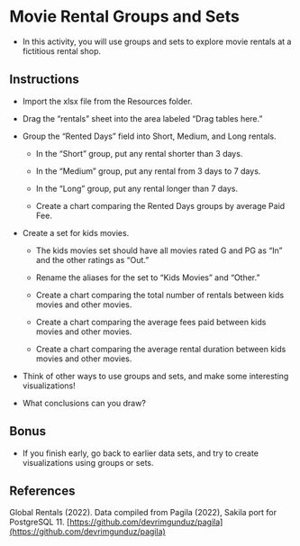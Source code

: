 # Movie Rental Groups and Sets

* In this activity, you will use groups and sets to explore movie rentals at a fictitious rental shop.

## Instructions

* Import the xlsx file from the Resources folder.

* Drag the “rentals” sheet into the area labeled “Drag tables here.”

* Group the “Rented Days” field into Short, Medium, and Long rentals.

  * In the “Short” group, put any rental shorter than 3 days.

  * In the “Medium” group, put any rental from 3 days to 7 days.

  * In the “Long” group, put any rental longer than 7 days.

  * Create a chart comparing the Rented Days groups by average Paid Fee.

* Create a set for kids movies.

  * The kids movies set should have all movies rated G and PG as “In” and the other ratings as “Out.”

  * Rename the aliases for the set to “Kids Movies” and “Other.”

  * Create a chart comparing the total number of rentals between kids movies and other movies.

  * Create a chart comparing the average fees paid between kids movies and other movies.

  * Create a chart comparing the average rental duration between kids movies and other movies.

* Think of other ways to use groups and sets, and make some interesting visualizations!

* What conclusions can you draw?

## Bonus

* If you finish early, go back to earlier data sets, and try to create visualizations using groups or sets.

## References

Global Rentals (2022). Data compiled from Pagila (2022), Sakila port for PostgreSQL 11.
[https://github.com/devrimgunduz/pagila](https://github.com/devrimgunduz/pagila)

